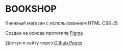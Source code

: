# BOOKSHOP

Книжный магазин с использованием HTML CSS JS

Создан на основе прототипа [Figma](https://www.figma.com/file/Xe3xKDLMHnC2DGr7LNhXpp/%D0%9A%D0%BD%D0%B8%D0%B6%D0%BD%D1%8B%D0%B9-%D0%BC%D0%B0%D0%B3%D0%B0%D0%B7%D0%B8%D0%BD?node-id=0%3A1)

Доступ к сайту через [Github Pages](https://artysmirnov.github.io/mybookshop/)
